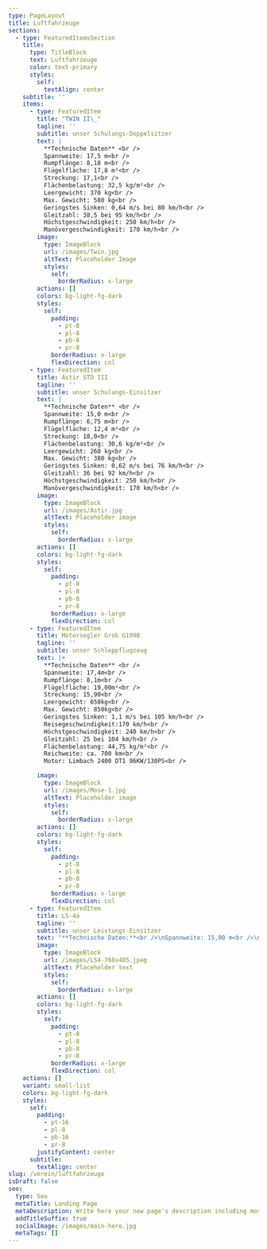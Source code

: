 ```yaml
---
type: PageLayout
title: Luftfahrzeuge
sections:
  - type: FeaturedItemsSection
    title:
      type: TitleBlock
      text: Luftfahrzeuge
      color: text-primary
      styles:
        self:
          textAlign: center
    subtitle: ''
    items:
      - type: FeaturedItem
        title: "TWIN II\_"
        tagline: ''
        subtitle: unser Schulungs-Doppelsitzer
        text: |
          **Technische Daten** <br />
          Spannweite: 17,5 m<br />
          Rumpflänge: 8,18 m<br />
          Flügelfläche: 17,8 m²<br />
          Streckung: 17,1<br />
          Flächenbelastung: 32,5 kg/m²<br />
          Leergewicht: 370 kg<br />
          Max. Gewicht: 580 kg<br />
          Geringstes Sinken: 0,64 m/s bei 80 km/h<br />
          Gleitzahl: 38,5 bei 95 km/h<br />
          Höchstgeschwindigkeit: 250 km/h<br />
          Manövergeschwindigkeit: 170 km/h<br />
        image:
          type: ImageBlock
          url: /images/Twin.jpg
          altText: Placeholder Image
          styles:
            self:
              borderRadius: x-large
        actions: []
        colors: bg-light-fg-dark
        styles:
          self:
            padding:
              - pt-8
              - pl-8
              - pb-8
              - pr-8
            borderRadius: x-large
            flexDirection: col
      - type: FeaturedItem
        title: Astir STD III
        tagline: ''
        subtitle: unser Schulungs-Einsitzer
        text: |
          **Technische Daten** <br />
          Spannweite: 15,0 m<br />
          Rumpflänge: 6,75 m<br />
          Flügelfläche: 12,4 m²<br />
          Streckung: 18,0<br />
          Flächenbelastung: 30,6 kg/m²<br />
          Leergewicht: 260 kg<br />
          Max. Gewicht: 380 kg<br />
          Geringstes Sinken: 0,62 m/s bei 76 km/h<br />
          Gleitzahl: 36 bei 92 km/h<br />
          Höchstgeschwindigkeit: 250 km/h<br />
          Manövergeschwindigkeit: 170 km/h<br />
        image:
          type: ImageBlock
          url: /images/Astir.jpg
          altText: Placeholder image
          styles:
            self:
              borderRadius: x-large
        actions: []
        colors: bg-light-fg-dark
        styles:
          self:
            padding:
              - pt-8
              - pl-8
              - pb-8
              - pr-8
            borderRadius: x-large
            flexDirection: col
      - type: FeaturedItem
        title: Motorsegler Grob G109B
        tagline: ''
        subtitle: unser Schleppflugzeug
        text: |+
          **Technische Daten** <br />
          Spannweite: 17,4m<br />
          Rumpflänge: 8,1m<br />
          Flügelfläche: 19,00m²<br />
          Streckung: 15,90<br />
          Leergewicht: 650kg<br />
          Max. Gewicht: 850kg<br />
          Geringstes Sinken: 1,1 m/s bei 105 km/h<br />
          Reisegeschwindigkeit:170 km/h<br />
          Höchstgeschwindigkeit: 240 km/h<br />
          Gleitzahl: 25 bei 104 km/h<br />
          Flächenbelastung: 44,75 kg/m²<br />
          Reichweite: ca. 700 km<br />
          Motor: Limbach 2400 DT1 96KW/130PS<br />

        image:
          type: ImageBlock
          url: /images/Mose-1.jpg
          altText: Placeholder image
          styles:
            self:
              borderRadius: x-large
        actions: []
        colors: bg-light-fg-dark
        styles:
          self:
            padding:
              - pt-8
              - pl-8
              - pb-8
              - pr-8
            borderRadius: x-large
            flexDirection: col
      - type: FeaturedItem
        title: LS-4a
        tagline: ''
        subtitle: unser Leistungs-Einsitzer
        text: "**Technische Daten:**<br />\nSpannweite: 15,00 m<br />\nLänge: 6,84 m<br />\nFlügelfläche: 10,5 m²<br />\nFlügelstreckung: 21,4<br />\nLeermasse: 235 kg<br />\nMax. Gewicht: 525 kg<br />\nGleitzahl 40,5 bei ca. 100 km/h<br />\nFlächenbelastung: 31–45 kg/m²<br />\nHöchstgeschwindigkeit: 280 km/h<br />\nMindestgeschwindigkeit: 68 km/h<br />\n\n\_\n\n\n\n"
        image:
          type: ImageBlock
          url: /images/LS4-768x485.jpeg
          altText: Placeholder text
          styles:
            self:
              borderRadius: x-large
        actions: []
        colors: bg-light-fg-dark
        styles:
          self:
            padding:
              - pt-8
              - pl-8
              - pb-8
              - pr-8
            borderRadius: x-large
            flexDirection: col
    actions: []
    variant: small-list
    colors: bg-light-fg-dark
    styles:
      self:
        padding:
          - pt-16
          - pl-8
          - pb-16
          - pr-8
        justifyContent: center
      subtitle:
        textAlign: center
slug: /verein/luftfahrzeuge
isDraft: false
seo:
  type: Seo
  metaTitle: Landing Page
  metaDescription: Write here your new page's description including most relevant keywords.
  addTitleSuffix: true
  socialImage: /images/main-hero.jpg
  metaTags: []
---
```

